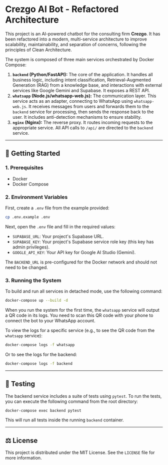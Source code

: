 # Crezgo AI Bot - Refactored Architecture

This project is an AI-powered chatbot for the consulting firm **Crezgo**. It has been refactored into a modern, multi-service architecture to improve scalability, maintainability, and separation of concerns, following the principles of Clean Architecture.

The system is composed of three main services orchestrated by Docker Compose:

1.  **`backend` (Python/FastAPI):** The core of the application. It handles all business logic, including intent classification, Retrieval-Augmented Generation (RAG) from a knowledge base, and interactions with external services like Google Gemini and Supabase. It exposes a REST API.
2.  **`whatsapp` (Node.js/whatsapp-web.js):** The communication layer. This service acts as an adapter, connecting to WhatsApp using `whatsapp-web.js`. It receives messages from users and forwards them to the `backend` service for processing, then sends the response back to the user. It includes anti-detection mechanisms to ensure stability.
3.  **`nginx` (Nginx):** The reverse proxy. It routes incoming requests to the appropriate service. All API calls to `/api/` are directed to the `backend` service.

---

## 🚀 Getting Started

### 1. Prerequisites

- Docker
- Docker Compose

### 2. Environment Variables

First, create a `.env` file from the example provided:

```bash
cp .env.example .env
```

Next, open the `.env` file and fill in the required values:

-   `SUPABASE_URL`: Your project's Supabase URL.
-   `SUPABASE_KEY`: Your project's Supabase service role key (this key has admin privileges).
-   `GOOGLE_API_KEY`: Your API key for Google AI Studio (Gemini).

The `BACKEND_URL` is pre-configured for the Docker network and should not need to be changed.

### 3. Running the System

To build and run all services in detached mode, use the following command:

```bash
docker-compose up --build -d
```

When you run the system for the first time, the `whatsapp` service will output a QR code in its logs. You need to scan this QR code with your phone to connect the bot to your WhatsApp account.

To view the logs for a specific service (e.g., to see the QR code from the `whatsapp` service):

```bash
docker-compose logs -f whatsapp
```

Or to see the logs for the backend:

```bash
docker-compose logs -f backend
```

---

## 🧪 Testing

The backend service includes a suite of tests using `pytest`. To run the tests, you can execute the following command from the root directory:

```bash
docker-compose exec backend pytest
```

This will run all tests inside the running `backend` container.

---

## ⚖️ License

This project is distributed under the MIT License. See the `LICENSE` file for more information.
